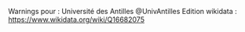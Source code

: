 Warnings pour : Université des Antilles @UnivAntilles
Edition wikidata : https://www.wikidata.org/wiki/Q16682075 

